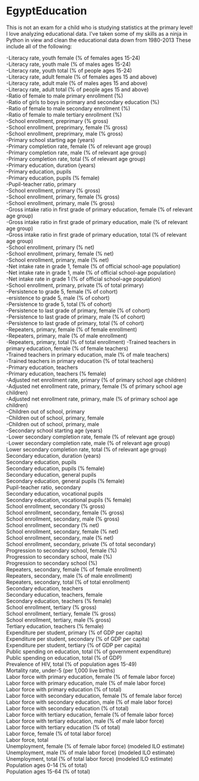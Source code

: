 # EgyptEducation
This is not an exam for a child who is studying statistics at the primary level!
I love analyzing educational data.
I've taken some of my skills as a ninja in Python in view and clean the educational data down from 1980-2013
These include all of the following:

-Literacy rate, youth female (% of females ages 15-24)<br>
-Literacy rate, youth male (% of males ages 15-24)<br>
-Literacy rate, youth total (% of people ages 15-24)<br>
-Literacy rate, adult female (% of females ages 15 and above)<br>
-Literacy rate, adult male (% of males ages 15 and above)<br>
-Literacy rate, adult total (% of people ages 15 and above)<br>
-Ratio of female to male primary enrollment (%)<br>
-Ratio of girls to boys in primary and secondary education (%)<br>
-Ratio of female to male secondary enrollment (%)<br>
-Ratio of female to male tertiary enrollment (%)<br>
-School enrollment, preprimary (% gross)<br>
-School enrollment, preprimary, female (% gross)<br>
-School enrollment, preprimary, male (% gross)<br>
-Primary school starting age (years)<br>
-Primary completion rate, female (% of relevant age group)<br>
-Primary completion rate, male (% of relevant age group)<br>
-Primary completion rate, total (% of relevant age group)<br>
-Primary education, duration (years)<br>
-Primary education, pupils<br>
-Primary education, pupils (% female)<br>
-Pupil-teacher ratio, primary<br>
-School enrollment, primary (% gross)<br>
-School enrollment, primary, female (% gross)<br>
-School enrollment, primary, male (% gross)<br>
-Gross intake ratio in first grade of primary education, female (% of relevant age group)<br>
-Gross intake ratio in first grade of primary education, male (% of relevant age group)<br>
-Gross intake ratio in first grade of primary education, total (% of relevant age group)<br>
-School enrollment, primary (% net)<br>
-School enrollment, primary, female (% net)<br>
-School enrollment, primary, male (% net)<br>
-Net intake rate in grade 1, female (% of official school-age population)<br>
-Net intake rate in grade 1, male (% of official school-age population)<br>
-Net intake rate in grade 1 (% of official school-age population)<br>
-School enrollment, primary, private (% of total primary)<br>
-Persistence to grade 5, female (% of cohort)<br>
-ersistence to grade 5, male (% of cohort)<br>
-Persistence to grade 5, total (% of cohort)<br>
-Persistence to last grade of primary, female (% of cohort)<br>
-Persistence to last grade of primary, male (% of cohort)<br>
-Persistence to last grade of primary, total (% of cohort)<br>
-Repeaters, primary, female (% of female enrollment)<br>
-Repeaters, primary, male (% of male enrollment)<br>
-Repeaters, primary, total (% of total enrollment)
-Trained teachers in primary education, female (% of female teachers)<br>
-Trained teachers in primary education, male (% of male teachers)<br>
-Trained teachers in primary education (% of total teachers)<br>
-Primary education, teachers<br>
-Primary education, teachers (% female)<br>
-Adjusted net enrollment rate, primary (% of primary school age children)<br>
-Adjusted net enrollment rate, primary, female (% of primary school age children)<br>
-Adjusted net enrollment rate, primary, male (% of primary school age children)<br>
-Children out of school, primary<br>
-Children out of school, primary, female<br>
-Children out of school, primary, male<br>
-Secondary school starting age (years)<br>
-Lower secondary completion rate, female (% of relevant age group)<br>
-Lower secondary completion rate, male (% of relevant age group)<br>
Lower secondary completion rate, total (% of relevant age group)<br>
Secondary education, duration (years)<br>
Secondary education, pupils<br>
Secondary education, pupils (% female)<br>
Secondary education, general pupils<br>
Secondary education, general pupils (% female)<br>
Pupil-teacher ratio, secondary<br>
Secondary education, vocational pupils<br>
Secondary education, vocational pupils (% female)<br>
School enrollment, secondary (% gross)<br>
School enrollment, secondary, female (% gross)<br>
School enrollment, secondary, male (% gross)<br>
School enrollment, secondary (% net)<br>
School enrollment, secondary, female (% net)<br>
School enrollment, secondary, male (% net)<br>
School enrollment, secondary, private (% of total secondary)<br>
Progression to secondary school, female (%)<br>
Progression to secondary school, male (%)<br>
Progression to secondary school (%)<br>
Repeaters, secondary, female (% of female enrollment)<br>
Repeaters, secondary, male (% of male enrollment)<br>
Repeaters, secondary, total (% of total enrollment)<br>
Secondary education, teachers<br>
Secondary education, teachers, female<br>
Secondary education, teachers (% female)<br>
School enrollment, tertiary (% gross)<br>
School enrollment, tertiary, female (% gross)<br>
School enrollment, tertiary, male (% gross)<br>
Tertiary education, teachers (% female)<br>
Expenditure per student, primary (% of GDP per capita)<br>
Expenditure per student, secondary (% of GDP per capita)<br>
Expenditure per student, tertiary (% of GDP per capita)<br>
Public spending on education, total (% of government expenditure)<br>
Public spending on education, total (% of GDP)<br>
Prevalence of HIV, total (% of population ages 15-49)<br>
Mortality rate, under-5 (per 1,000 live births)<br>
Labor force with primary education, female (% of female labor force)<br>
Labor force with primary education, male (% of male labor force)<br>
Labor force with primary education (% of total)<br>
Labor force with secondary education, female (% of female labor force)<br>
Labor force with secondary education, male (% of male labor force)<br>
Labor force with secondary education (% of total)<br>
Labor force with tertiary education, female (% of female labor force)<br>
Labor force with tertiary education, male (% of male labor force)<br>
Labor force with tertiary education (% of total)<br>
Labor force, female (% of total labor force)<br>
Labor force, total<br>
Unemployment, female (% of female labor force) (modeled ILO estimate)<br>
Unemployment, male (% of male labor force) (modeled ILO estimate)<br>
Unemployment, total (% of total labor force) (modeled ILO estimate)<br>
Population ages 0-14 (% of total)<br>
Population ages 15-64 (% of total)<br>
